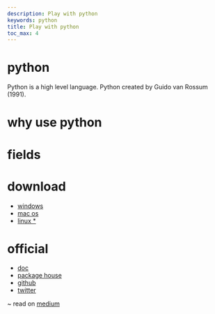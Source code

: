 ```yaml
---
description: Play with python
keywords: python
title: Play with python
toc_max: 4
---
```


# python
Python is a high level language. Python created by Guido van Rossum (1991).

# why use python


# fields


# download

* [windows](https://www.python.org/downloads/windows/)
* [mac os](https://www.python.org/downloads/mac-osx/)
* [linux *](http://docs.python-guide.org/en/latest/starting/install3/linux/)

# official

* [doc](https://docs.python.org/3/tutorial/)
* [package house](https://pypi.org/)
* [github](https://github.com/python/cpython)
* [twitter](https://twitter.com/ThePSF)

~ read on [medium](https://medium.com/code4mk-org/history-of-python-play-with-python-980b47ef4505)
